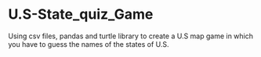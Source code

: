 # U.S-State_quiz_Game
Using csv files, pandas and turtle library to create a U.S map game in which you have to guess the names of the states of U.S.

